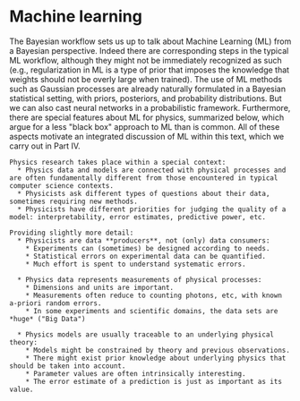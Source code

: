 # Machine learning

The Bayesian workflow sets us up to talk about Machine Learning (ML) from a Bayesian perspective. 
Indeed there are corresponding steps in the typical ML workflow, although they might not be immediately recognized as such (e.g., regularization in ML is a type of prior that imposes the knowledge that weights should not be overly large when trained).
The use of ML methods such as Gaussian processes are already naturally formulated in a Bayesian statistical setting, with priors, posteriors, and probability distributions. 
But we can also cast neural networks in a probabilistic framework.
Furthermore, there are special features about ML for physics, summarized below, which argue for a less "black box" approach to ML than is common.
All of these aspects motivate an integrated discussion of ML within this text, which we carry out in Part IV.

```{admonition} What is special about machine learning in physics?
Physics research takes place within a special context:
  * Physics data and models are connected with physical processes and are often fundamentally different from those encountered in typical computer science contexts. 
  * Physicists ask different types of questions about their data, sometimes requiring new methods.
  * Physicists have different priorities for judging the quality of a model: interpretability, error estimates, predictive power, etc.

Providing slightly more detail:
  * Physicists are data **producers**, not (only) data consumers:
    * Experiments can (sometimes) be designed according to needs.
    * Statistical errors on experimental data can be quantified.
    * Much effort is spent to understand systematic errors.

  * Physics data represents measurements of physical processes:
    * Dimensions and units are important.
    * Measurements often reduce to counting photons, etc, with known a-priori random errors.
    * In some experiments and scientific domains, the data sets are *huge* ("Big Data")

  * Physics models are usually traceable to an underlying physical theory:
    * Models might be constrained by theory and previous observations.
    * There might exist prior knowledge about underlying physics that should be taken into account.
    * Parameter values are often intrinsically interesting.
    * The error estimate of a prediction is just as important as its value.
  ```


